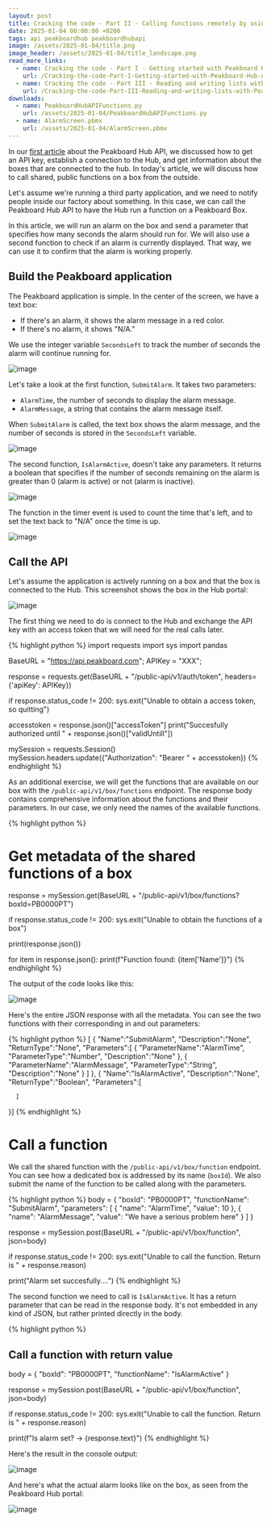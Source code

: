```yaml
---
layout: post
title: Cracking the code - Part II - Calling functions remotely by using Peakboard Hub API
date: 2025-01-04 00:00:00 +0200
tags: api peakboardhub peakboardhubapi
image: /assets/2025-01-04/title.png
image_header: /assets/2025-01-04/title_landscape.png
read_more_links:
  - name: Cracking the code - Part I - Getting started with Peakboard Hub API
    url: /Cracking-the-code-Part-I-Getting-started-with-Peakboard-Hub-API.html
  - name: Cracking the code - Part III - Reading and writing lists with Peakboard Hub API
    url: /Cracking-the-code-Part-III-Reading-and-writing-lists-with-Peakboard-Hub-API.html
downloads:
  - name: PeakboardHubAPIFunctions.py
    url: /assets/2025-01-04/PeakboardHubAPIFunctions.py
  - name: AlarmScreen.pbmx
    url: /assets/2025-01-04/AlarmScreen.pbmx 
---
```

In our [first article](/Cracking-the-code-Part-I-Getting-started-with-Peakboard-Hub-API.html) about the Peakboard Hub API, we discussed how to get an API key, establish a connection to the Hub, and get information about the boxes that are connected to the hub.
In today's article, we will discuss how to call shared, public functions on a box from the outside.

Let's assume we're running a third party application, and we need to notify people inside our factory about something. In this case, we can call the Peakboard Hub API to have the Hub run a function on a Peakboard Box.

In this article, we will run an alarm on the box and send a parameter that specifies how many seconds the alarm should run for. We will also use a second function to check if an alarm is currently displayed. That way, we can use it to confirm that the alarm is working properly.

## Build the Peakboard application

The Peakboard application is simple. In the center of the screen, we have a text box:
* If there's an alarm, it shows the alarm message in a red color.
* If there's no alarm, it shows "N/A."

We use the integer variable `SecondsLeft` to track the number of seconds the alarm will continue running for.

![image](/assets/2025-01-04/010.png)

Let's take a look at the first function, `SubmitAlarm`. It takes two parameters:
* `AlarmTime`, the number of seconds to display the alarm message.
* `AlarmMessage`, a string that contains the alarm message itself.

When `SubmitAlarm` is called, the text box shows the alarm message, and the number of seconds is stored in the `SecondsLeft` variable.

![image](/assets/2025-01-04/020.png)

The second function, `IsAlarmActive`, doesn't take any parameters. It returns a boolean that specifies if the number of seconds remaining on the alarm is greater than 0 (alarm is active) or not (alarm is inactive).

![image](/assets/2025-01-04/030.png)

The function in the timer event is used to count the time that's left, and to set the text back to "N/A" once the time is up.

![image](/assets/2025-01-04/040.png)

## Call the API

Let's assume the application is actively running on a box and that the box is connected to the Hub. This screenshot shows the box in the Hub portal:

![image](/assets/2025-01-04/050.png)

The first thing we need to do is connect to the Hub and exchange the API key with an access token that we will need for the real calls later.

{% highlight python %}
import requests
import sys
import pandas

BaseURL = "https://api.peakboard.com";
APIKey = "XXX";

response = requests.get(BaseURL + "/public-api/v1/auth/token", headers={'apiKey': APIKey})

if response.status_code != 200:
    sys.exit("Unable to obtain a access token, so quitting") 

accesstoken = response.json()["accessToken"]
print("Succesfully authorized until " + response.json()["validUntill"])

mySession = requests.Session()
mySession.headers.update({"Authorization": "Bearer " + accesstoken})
{% endhighlight %}

As an additional exercise, we will get the functions that are available on our box with the `/public-api/v1/box/functions` endpoint. The response body contains comprehensive information about the functions and their parameters. In our case, we only need the names of the available functions.

{% highlight python %}

# Get metadata of the shared functions of a box

response = mySession.get(BaseURL + "/public-api/v1/box/functions?boxId=PB0000PT")

if response.status_code != 200:
    sys.exit("Unable to obtain the functions of a box")

print(response.json())

for item in response.json():
    print(f"Function found: {item['Name']}")
{% endhighlight %}

The output of the code looks like this:

![image](/assets/2025-01-04/060.png)

Here's the entire JSON response with all the metadata. You can see the two functions with their corresponding in and out parameters:

{% highlight python %}
[ {
      "Name":"SubmitAlarm",
      "Description":"None",
      "ReturnType":"None",
      "Parameters":[
         {
            "ParameterName":"AlarmTime",
            "ParameterType":"Number",
            "Description":"None"
         },
         {
            "ParameterName":"AlarmMessage",
            "ParameterType":"String",
            "Description":"None"
         }
      ]
   },
   {
      "Name":"IsAlarmActive",
      "Description":"None",
      "ReturnType":"Boolean",
      "Parameters":[
         
      ]
   }]
{% endhighlight %}

# Call a function

We call the shared function with the `/public-api/v1/box/function` endpoint. You can see how a dedicated box is addressed by its name (`boxId`). We also submit the name of the function to be called along with the parameters.

{% highlight python %}
body = {
  "boxId": "PB0000PT",
  "functionName": "SubmitAlarm",
  "parameters": [
    {
      "name": "AlarmTime",
      "value": 10
    },
    {
      "name": "AlarmMessage",
      "value": "We have a serious problem here"
    }
  ]
}

response = mySession.post(BaseURL + "/public-api/v1/box/function", json=body)

if response.status_code != 200:
    sys.exit("Unable to call the function. Return is " + response.reason)

print("Alarm set succesfully....")
{% endhighlight %}

The second function we need to call is `IsAlarmActive`. It has a return parameter that can be read in the response body. It's not embedded in any kind of JSON, but rather printed directly in the body.

{% highlight python %}
## Call a function with return value

body = {
  "boxId": "PB0000PT",
  "functionName": "IsAlarmActive"
}

response = mySession.post(BaseURL + "/public-api/v1/box/function", json=body)

if response.status_code != 200:
    sys.exit("Unable to call the function. Return is " + response.reason)

print(f"Is alarm set? -> {response.text}")
{% endhighlight %}

Here's the result in the console output:

![image](/assets/2025-01-04/070.png)

And here's what the actual alarm looks like on the box, as seen from the Peakboard Hub portal:

![image](/assets/2025-01-04/080.png)